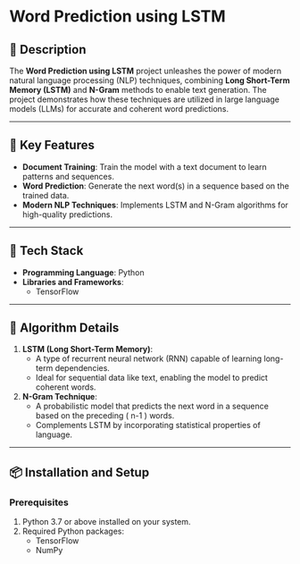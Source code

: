 # Word Prediction using LSTM

## 📖 Description
The **Word Prediction using LSTM** project unleashes the power of modern natural language processing (NLP) techniques, combining **Long Short-Term Memory (LSTM)** and **N-Gram** methods to enable text generation. The project demonstrates how these techniques are utilized in large language models (LLMs) for accurate and coherent word predictions.

---

## 🚀 Key Features
- **Document Training**: Train the model with a text document to learn patterns and sequences.
- **Word Prediction**: Generate the next word(s) in a sequence based on the trained data.
- **Modern NLP Techniques**: Implements LSTM and N-Gram algorithms for high-quality predictions.

---

## 🔧 Tech Stack
- **Programming Language**: Python
- **Libraries and Frameworks**:
  - TensorFlow

---

## 🧠 Algorithm Details
1. **LSTM (Long Short-Term Memory)**:
   - A type of recurrent neural network (RNN) capable of learning long-term dependencies.
   - Ideal for sequential data like text, enabling the model to predict coherent words.
2. **N-Gram Technique**:
   - A probabilistic model that predicts the next word in a sequence based on the preceding \( n-1 \) words.
   - Complements LSTM by incorporating statistical properties of language.

---

## 📦 Installation and Setup

### Prerequisites
1. Python 3.7 or above installed on your system.
2. Required Python packages:
   - TensorFlow 
   - NumPy
